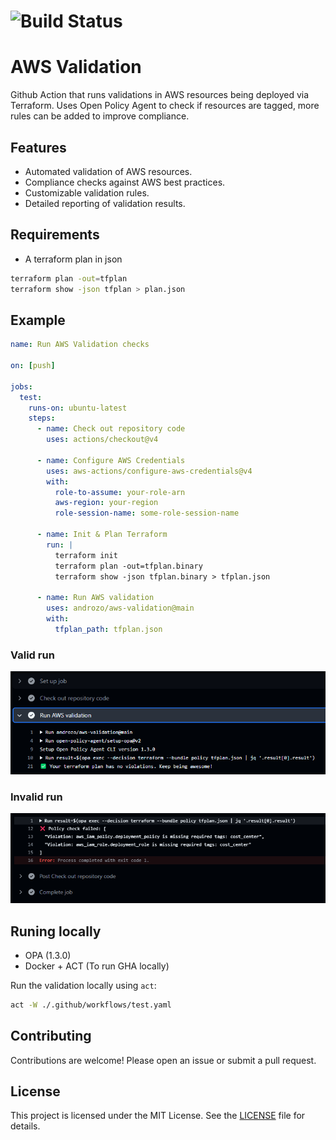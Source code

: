 # ![Build Status](https://img.shields.io/badge/build-passing-brightgreen)

# AWS Validation 
Github Action that runs validations in AWS resources being deployed via Terraform. Uses Open Policy Agent to check if resources are tagged, more rules can be added to improve compliance.

## Features

- Automated validation of AWS resources.
- Compliance checks against AWS best practices.
- Customizable validation rules.
- Detailed reporting of validation results.

## Requirements
- A terraform plan in json

```bash
terraform plan -out=tfplan
terraform show -json tfplan > plan.json
```

## Example
```yaml
name: Run AWS Validation checks

on: [push]

jobs:
  test:
    runs-on: ubuntu-latest
    steps:
      - name: Check out repository code
        uses: actions/checkout@v4

      - name: Configure AWS Credentials
        uses: aws-actions/configure-aws-credentials@v4
        with:
          role-to-assume: your-role-arn
          aws-region: your-region
          role-session-name: some-role-session-name

      - name: Init & Plan Terraform
        run: |
          terraform init
          terraform plan -out=tfplan.binary
          terraform show -json tfplan.binary > tfplan.json
        
      - name: Run AWS validation
        uses: androzo/aws-validation@main
        with:
          tfplan_path: tfplan.json
```

### Valid run

![Valid run](./images/valid.png)

### Invalid run

![Invalid run](./images/invalid.png)

## Runing locally

- OPA (1.3.0)
- Docker + ACT (To run GHA locally)

Run the validation locally using `act`:
```bash
act -W ./.github/workflows/test.yaml
```

## Contributing

Contributions are welcome! Please open an issue or submit a pull request.

## License

This project is licensed under the MIT License. See the [LICENSE](LICENSE) file for details.
